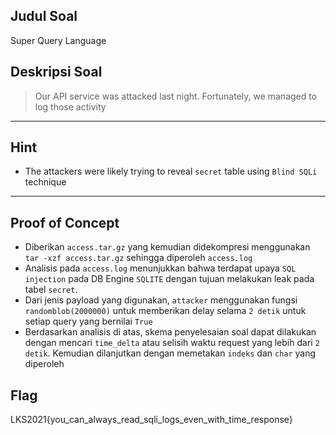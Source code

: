 ## Judul Soal
Super Query Language

## Deskripsi Soal

> Our API service was attacked last night. Fortunately, we managed to log those activity
---

## Hint
- The attackers were likely trying to reveal `secret` table using `Blind SQLi` technique

---
## Proof of Concept

- Diberikan `access.tar.gz` yang kemudian didekompresi menggunakan `tar -xzf access.tar.gz` sehingga diperoleh `access.log`
- Analisis pada `access.log` menunjukkan bahwa terdapat upaya `SQL injection` pada DB Engine `SQLITE` dengan tujuan melakukan leak pada tabel `secret`.
- Dari jenis payload yang digunakan, `attacker` menggunakan fungsi `randomblob(2000000)` untuk memberikan delay selama `2 detik` untuk setiap query yang bernilai `True`
- Berdasarkan analisis di atas, skema penyelesaian soal dapat dilakukan dengan mencari `time_delta` atau selisih waktu request yang lebih dari `2 detik`. Kemudian dilanjutkan dengan memetakan `indeks` dan `char` yang diperoleh

## Flag

LKS2021{you_can_always_read_sqli_logs_even_with_time_response}